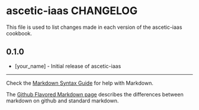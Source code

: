 ascetic-iaas CHANGELOG
======================

This file is used to list changes made in each version of the ascetic-iaas cookbook.

0.1.0
-----
- [your_name] - Initial release of ascetic-iaas

- - -
Check the [Markdown Syntax Guide](http://daringfireball.net/projects/markdown/syntax) for help with Markdown.

The [Github Flavored Markdown page](http://github.github.com/github-flavored-markdown/) describes the differences between markdown on github and standard markdown.
